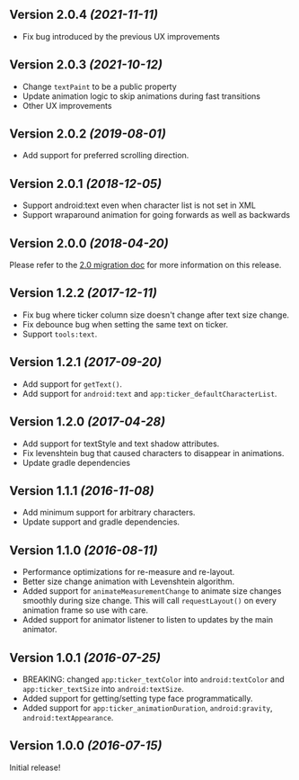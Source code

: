 Version 2.0.4 *(2021-11-11)*
----------------------------
* Fix bug introduced by the previous UX improvements

Version 2.0.3 *(2021-10-12)*
----------------------------
* Change `textPaint` to be a public property
* Update animation logic to skip animations during fast transitions
* Other UX improvements

Version 2.0.2 *(2019-08-01)*
----------------------------
* Add support for preferred scrolling direction.

Version 2.0.1 *(2018-12-05)*
----------------------------
* Support android:text even when character list is not set in XML
* Support wraparound animation for going forwards as well as backwards

Version 2.0.0 *(2018-04-20)*
----------------------------
Please refer to the
[2.0 migration doc](https://github.com/robinhood/ticker/blob/master/2_0_migration.md)
for more information on this release.

Version 1.2.2 *(2017-12-11)*
----------------------------
* Fix bug where ticker column size doesn't change after text size change.
* Fix debounce bug when setting the same text on ticker.
* Support `tools:text`.

Version 1.2.1 *(2017-09-20)*
----------------------------
* Add support for `getText()`.
* Add support for `android:text` and `app:ticker_defaultCharacterList`.

Version 1.2.0 *(2017-04-28)*
----------------------------
* Add support for textStyle and text shadow attributes.
* Fix levenshtein bug that caused characters to disappear in animations.
* Update gradle dependencies

Version 1.1.1 *(2016-11-08)*
----------------------------
* Add minimum support for arbitrary characters.
* Update support and gradle dependencies.

Version 1.1.0 *(2016-08-11)*
----------------------------
* Performance optimizations for re-measure and re-layout.
* Better size change animation with Levenshtein algorithm.
* Added support for `animateMeasurementChange` to animate size changes smoothly during size change.
This will call `requestLayout()` on every animation frame so use with care.
* Added support for animator listener to listen to updates by the main animator.

Version 1.0.1 *(2016-07-25)*
----------------------------
* BREAKING: changed `app:ticker_textColor` into `android:textColor` and `app:ticker_textSize`
into `android:textSize`.
* Added support for getting/setting type face programmatically.
* Added support for `app:ticker_animationDuration`, `android:gravity`, `android:textAppearance`.


Version 1.0.0 *(2016-07-15)*
----------------------------

Initial release!
